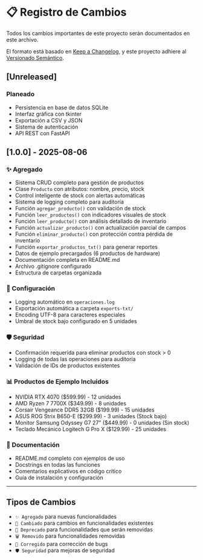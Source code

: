 # 📋 Registro de Cambios

Todos los cambios importantes de este proyecto serán documentados en este archivo.

El formato está basado en [Keep a Changelog](https://keepachangelog.com/es/1.0.0/),
y este proyecto adhiere al [Versionado Semántico](https://semver.org/lang/es/).

## [Unreleased]

### Planeado
- Persistencia en base de datos SQLite
- Interfaz gráfica con tkinter
- Exportación a CSV y JSON
- Sistema de autenticación
- API REST con FastAPI

## [1.0.0] - 2025-08-06

### ✨ Agregado
- Sistema CRUD completo para gestión de productos
- Clase `Producto` con atributos: nombre, precio, stock
- Control inteligente de stock con alertas automáticas
- Sistema de logging completo para auditoría
- Función `agregar_producto()` con validación de stock
- Función `leer_productos()` con indicadores visuales de stock
- Función `leer_producto()` con análisis detallado de inventario
- Función `actualizar_producto()` con actualización parcial de campos
- Función `eliminar_producto()` con protección contra pérdida de inventario
- Función `exportar_productos_txt()` para generar reportes
- Datos de ejemplo precargados (6 productos de hardware)
- Documentación completa en README.md
- Archivo .gitignore configurado
- Estructura de carpetas organizada

### 🔧 Configuración
- Logging automático en `operaciones.log`
- Exportación automática a carpeta `exports-txt/`
- Encoding UTF-8 para caracteres especiales
- Umbral de stock bajo configurado en 5 unidades

### 🛡️ Seguridad
- Confirmación requerida para eliminar productos con stock > 0
- Logging de todas las operaciones para auditoría
- Validación de IDs de productos existentes

### 📊 Productos de Ejemplo Incluidos
- NVIDIA RTX 4070 ($599.99) - 12 unidades
- AMD Ryzen 7 7700X ($349.99) - 8 unidades  
- Corsair Vengeance DDR5 32GB ($199.99) - 15 unidades
- ASUS ROG Strix B650-E ($299.99) - 3 unidades (Stock bajo)
- Monitor Samsung Odyssey G7 27" ($449.99) - 0 unidades (Sin stock)
- Teclado Mecánico Logitech G Pro X ($129.99) - 25 unidades

### 📝 Documentación
- README.md completo con ejemplos de uso
- Docstrings en todas las funciones
- Comentarios explicativos en código crítico
- Guía de instalación y configuración

---

## Tipos de Cambios

- `✨ Agregado` para nuevas funcionalidades
- `🔧 Cambiado` para cambios en funcionalidades existentes
- `🚫 Deprecado` para funcionalidades que serán removidas
- `🗑️ Removido` para funcionalidades removidas
- `🐛 Corregido` para corrección de bugs
- `🛡️ Seguridad` para mejoras de seguridad